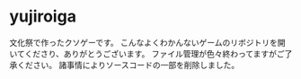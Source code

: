 # yujiroiga
文化祭で作ったクソゲーです。
こんなよくわかんないゲームのリボジトリを開いてくださり、ありがとうございます。
ファイル管理が色々終わってますがご了承ください。 
諸事情によりソースコードの一部を削除しました。
